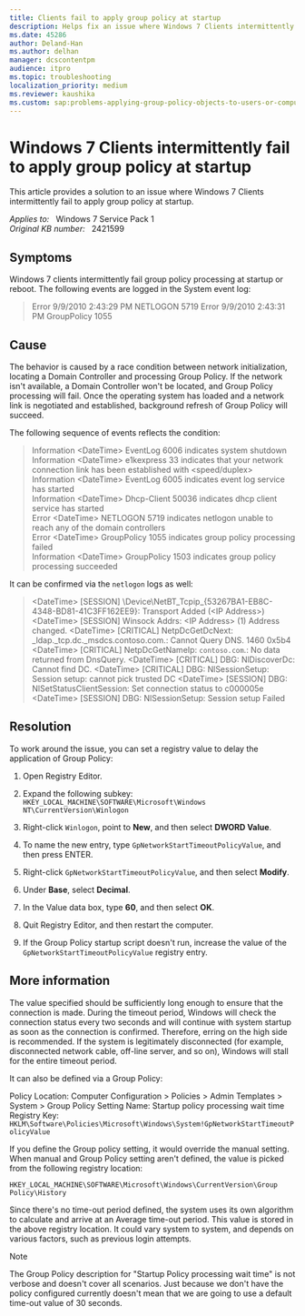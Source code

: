 ```yaml
---
title: Clients fail to apply group policy at startup
description: Helps fix an issue where Windows 7 Clients intermittently fail to apply group policy at startup.
ms.date: 45286
author: Deland-Han
ms.author: delhan
manager: dcscontentpm
audience: itpro
ms.topic: troubleshooting
localization_priority: medium
ms.reviewer: kaushika
ms.custom: sap:problems-applying-group-policy-objects-to-users-or-computers, csstroubleshoot
---
```

# Windows 7 Clients intermittently fail to apply group policy at startup

This article provides a solution to an issue where Windows 7 Clients intermittently fail to apply group policy at startup.

_Applies to:_ &nbsp; Windows 7 Service Pack 1  
_Original KB number:_ &nbsp; 2421599

## Symptoms

Windows 7 clients intermittently fail group policy processing at startup or reboot. The following events are logged in the System event log:

> Error 9/9/2010 2:43:29 PM NETLOGON 5719 Error 9/9/2010 2:43:31 PM GroupPolicy 1055

## Cause

The behavior is caused by a race condition between network initialization, locating a Domain Controller and processing Group Policy. If the network isn't available, a Domain Controller won't be located, and Group Policy processing will fail. Once the operating system has loaded and a network link is negotiated and established, background refresh of Group Policy will succeed.

The following sequence of events reflects the condition:

> Information \<DateTime> EventLog 6006 indicates system shutdown  
Information \<DateTime> e1kexpress 33 indicates that your network connection link has been established with \<speed/duplex>  
Information \<DateTime> EventLog 6005 indicates event log service has started  
Information \<DateTime> Dhcp-Client 50036 indicates dhcp client service has started  
Error \<DateTime> NETLOGON 5719 indicates netlogon unable to reach any of the domain controllers  
Error \<DateTime> GroupPolicy 1055 indicates group policy processing failed  
Information \<DateTime> GroupPolicy 1503 indicates group policy processing succeeded  

It can be confirmed via the `netlogon` logs as well:

>\<DateTime> [SESSION] \Device\NetBT_Tcpip_{53267BA1-EB8C-4348-BD81-41C3FF162EE9}: Transport Added (\<IP Address>) \<DateTime> [SESSION] Winsock Addrs: \<IP Address> (1) Address changed. \<DateTime> [CRITICAL] NetpDcGetDcNext: _ldap._tcp.dc._msdcs.contoso.com.: Cannot Query DNS. 1460 0x5b4 \<DateTime> [CRITICAL] NetpDcGetNameIp: `contoso.com`.: No data returned from DnsQuery. \<DateTime> [CRITICAL] DBG: NlDiscoverDc: Cannot find DC. \<DateTime> [CRITICAL] DBG: NlSessionSetup: Session setup: cannot pick trusted DC \<DateTime> [SESSION] DBG: NlSetStatusClientSession: Set connection status to c000005e \<DateTime> [SESSION] DBG: NlSessionSetup: Session setup Failed

## Resolution

To work around the issue, you can set a registry value to delay the application of Group Policy:

1. Open Registry Editor.

2. Expand the following subkey:
`HKEY_LOCAL_MACHINE\SOFTWARE\Microsoft\Windows NT\CurrentVersion\Winlogon`  

3. Right-click `Winlogon`, point to **New**, and then select **DWORD Value**.  

4. To name the new entry, type `GpNetworkStartTimeoutPolicyValue`, and then press ENTER.  

5. Right-click `GpNetworkStartTimeoutPolicyValue`, and then select **Modify**.  

6. Under **Base**, select **Decimal**.  

7. In the Value data box, type **60**, and then select **OK**.  

8. Quit Registry Editor, and then restart the computer.  

9. If the Group Policy startup script doesn't run, increase the value of the `GpNetworkStartTimeoutPolicyValue` registry entry.  

## More information

The value specified should be sufficiently long enough to ensure that the connection is made. During the timeout period, Windows will check the connection status every two seconds and will continue with system startup as soon as the connection is confirmed. Therefore, erring on the high side is recommended. If the system is legitimately disconnected (for example, disconnected network cable, off-line server, and so on), Windows will stall for the entire timeout period.

It can also be defined via a Group Policy:

Policy Location: Computer Configuration > Policies > Admin Templates > System > Group Policy
Setting Name: Startup policy processing wait time
Registry Key: `HKLM\Software\Policies\Microsoft\Windows\System!GpNetworkStartTimeoutPolicyValue`

If you define the Group policy setting, it would override the manual setting. When manual and Group Policy setting aren't defined, the value is picked from the following registry location:

`HKEY_LOCAL_MACHINE\SOFTWARE\Microsoft\Windows\CurrentVersion\Group Policy\History`

Since there's no time-out period defined, the system uses its own algorithm to calculate and arrive at an Average time-out period. This value is stored in the above registry location. It could vary system to system, and depends on various factors, such as previous login attempts.

> [!Note]
> The Group Policy description for "Startup Policy processing wait time" is not verbose and doesn't cover all scenarios. Just because we don't have the policy configured currently doesn't mean that we are going to use a default time-out value of 30 seconds.

